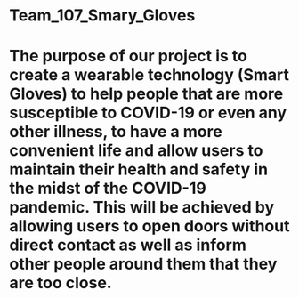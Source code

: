 # Team_107_Smary_Gloves
# The purpose of our project is to create a wearable technology (Smart Gloves) to help people that are more susceptible to COVID-19 or even any other illness, to have a more convenient life and allow users to maintain their health and safety in the midst of the COVID-19 pandemic. This will be achieved by allowing users to open doors without direct contact as well as inform other people around them that they are too close. 
